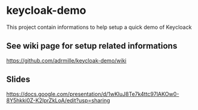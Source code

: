 # keycloak-demo
This project contain informations to help setup a quick demo of Keycloack  

## See wiki page for setup related informations  
https://github.com/adrmille/keycloak-demo/wiki

## Slides
https://docs.google.com/presentation/d/1wKluJ8Te7k4ttc97lAKOw0-8Y5hkki0Z-K2IprZkLoA/edit?usp=sharing

